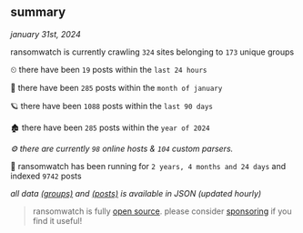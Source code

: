 
## summary
_january 31st, 2024_

ransomwatch is currently crawling `324` sites belonging to `173` unique groups

⏲ there have been `19` posts within the `last 24 hours`

🦈 there have been `285` posts within the `month of january`

🪐 there have been `1088` posts within the `last 90 days`

🏚 there have been `285` posts within the `year of 2024`

_⚙️ there are currently `98` online hosts & `104` custom parsers._

🦕 ransomwatch has been running for `2 years, 4 months and 24 days` and indexed `9742` posts

_all data  [(groups)](http://ransomwhat.telemetry.ltd/groups) and [(posts)](http://ransomwhat.telemetry.ltd/posts) is available in JSON (updated hourly)_

> ransomwatch is fully [open source](https://github.com/joshhighet/ransomwatch#ransomwatch--). please consider [sponsoring](https://github.com/sponsors/joshhighet) if you find it useful!
